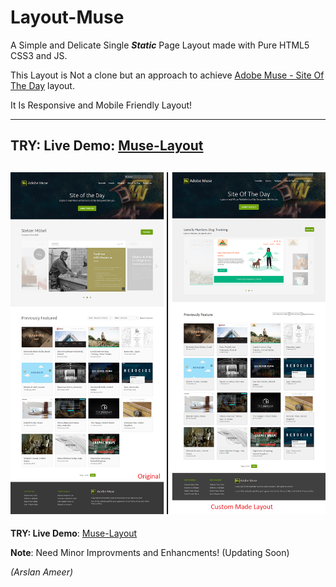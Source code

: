 # Layout-Muse
A Simple and Delicate Single **_Static_** Page Layout made with Pure HTML5 CSS3 and JS.

This Layout is Not a clone but an approach to achieve [Adobe Muse - Site Of The Day](https://musewidgets.com/collections/site-of-the-day) layout.

It Is Responsive and Mobile Friendly Layout!

----------------------------------------------------------------
**TRY: Live Demo**: [Muse-Layout](https://arslanameer.github.io/Layout-Muse/)
----------------------------------------------------------------
![](src/_notes/compare.png)
----------------------------------------------------------------
**TRY: Live Demo**: [Muse-Layout](https://arslanameer.github.io/Layout-Muse/)

**Note**: Need Minor Improvments and Enhancments! (Updating Soon)

_(Arslan Ameer)_
